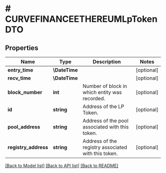 # # CURVEFINANCEETHEREUMLpTokenDTO

## Properties

Name | Type | Description | Notes
------------ | ------------- | ------------- | -------------
**entry_time** | **\DateTime** |  | [optional]
**recv_time** | **\DateTime** |  | [optional]
**block_number** | **int** | Number of block in which entity was recorded. | [optional]
**id** | **string** | Address of the LP Token. | [optional]
**pool_address** | **string** | Address of the pool associated with this token. | [optional]
**registry_address** | **string** | Address of the registry associated with this token. | [optional]

[[Back to Model list]](../../README.md#models) [[Back to API list]](../../README.md#endpoints) [[Back to README]](../../README.md)
